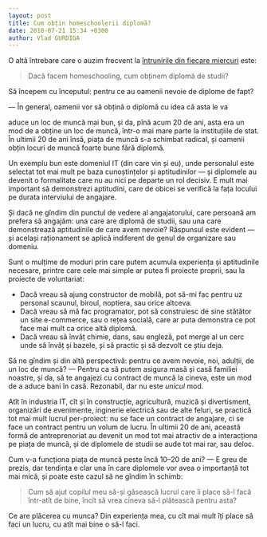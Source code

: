 ```yaml
---
layout: post
title: Cum obțin homeschoolerii diplomă?
date: 2018-07-21 15:34 +0300
author: Vlad GURDIGA
---
```


O altă întrebare care o auzim frecvent la [întrunirile din fiecare
miercuri](https://www.facebook.com/events/173617086816852/)
este:

> Dacă facem homeschooling, cum obținem diplomă de studii?

Să începem cu începutul: pentru ce au oamenii nevoie de diplome de fapt?
<!-- excerpt --> — În general, oamenii vor să obțină o diplomă cu idea că asta le va
aduce un loc de muncă mai bun, și da, pînă acum 20 de ani, asta era un mod de
a obține un loc de muncă, într-o mai mare parte la instituțiile de stat. În
ultimii 20 de ani însă, piața de muncă s-a schimbat radical, și oamenii obțin
locuri de muncă foarte bune fără diplomă.

Un exemplu bun este domeniul IT (din care vin și eu), unde personalul este
selectat tot mai mult pe baza cunoștințelor și aptitudinilor — și diplomele au
devenit o formalitate care nu au nici pe departe un rol decisiv. E mult mai
important să demonstrezi aptitudini, care de obicei se verifică la fața locului
pe durata interviului de angajare.

Și dacă ne gîndim din punctul de vedere al angajatorului, care persoană am
prefera să angajăm: una care are diplomă de studii, sau una care demonstrează
aptitudinile de care avem nevoie? Răspunsul este evident — și același
raționament se aplică indiferent de genul de organizare sau domeniu.

Sunt o mulțime de moduri prin care putem acumula experiența și aptitudinile
necesare, printre care cele mai simple ar putea fi proiecte proprii, sau la
proiecte de voluntariat:

* Dacă vreau să ajung constructor de mobilă, pot să-mi fac pentru uz personal
scaunul, biroul, noptiera, sau orice altceva.
* Dacă vreau să mă fac programator, pot să construiesc de sine stătător un site
e-commerce, sau o rețea socială, care ar puta demonstra ce pot face mai mult ca
orice altă diplomă.
* Dacă vreau să învăț chimie, dans, sau engleză, pot merge al un cerc unde să
învăț și bazele, și să practic și să dezvolt ce știu deja.

Să ne gîndim și din altă perspectivă: pentru ce avem nevoie, noi, adulții, de un
loc de muncă? — Pentru ca să putem asigura masă și casă familiei noastre, și da,
să te angajezi cu contract de muncă la cineva, este un mod de a aduce bani în
casă. Rezonabil, dar nu este _unicul_ mod.

Atît în industria IT, cît și în construcție, agricultură, muzică și
divertisment, organizări de evenimente, inginerie electrică sau de alte feluri,
se practică tot mai mult lucrul per-proiect: nu se face un contract de angajare,
ci se face un contract pentru un volum de lucru. În ultimii 20 de ani, această
formă de antreprenoriat au devenit un mod tot mai atractiv de a interacționa pe
piața de muncă, și de diplomele de studii se aude tot mai rar, sau deloc.

Cum v-a funcționa piața de muncă peste încă 10–20 de ani? — E greu de prezis,
dar tendința e clar una în care diplomele vor avea o importanță tot mai mică, și
poate este cazul să ne gîndim în schimb:

> Cum să ajut copilul meu să-și găsească lucrul care îi place să-l facă într-atît
de bine, încît să vrea cineva să-l plătească pentru asta?

Ce are plăcerea cu munca? Din experiența mea, cu cît mai mult îți place să faci
un lucru, cu atît mai bine o să-l faci.

